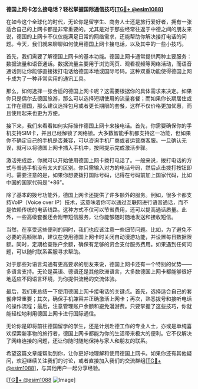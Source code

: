**德国上网卡怎么接电话？轻松掌握国际通信技巧[[TG💪+ @esim1088](https://t.me/s/esim1088)]**

在如今这个全球化的时代，无论你是留学生、商务人士还是旅行爱好者，拥有一张适合自己的上网卡都是非常重要的。尤其是对于那些经常往返于中德之间的朋友来说，德国的上网卡不仅仅能满足日常的网络需求，还能帮助你解决接打电话的问题。今天，我们就来聊聊如何使用德国上网卡接电话，以及其中的一些小技巧。

首先，我们需要了解德国上网卡的基本功能。德国上网卡通常提供两种主要服务：数据流量和语音通话。数据流量主要用于浏览网页、观看视频等网络活动，而语音通话则让你能够直接拨打电话给德国本地或国际号码。这种双重功能使得德国上网卡成为了一种非常实用的通讯工具。

那么，如何选择一张合适的德国上网卡呢？这需要根据你的具体需求来决定。如果你只是偶尔去德国旅游，那么可以选择短期使用的流量套餐；而如果你长期居住或工作在德国，那么建议选择包月或者更长期限的套餐，这样不仅价格更加优惠，而且使用起来也更为方便。

接下来，我们来看看如何实际操作德国上网卡来接电话。首先，你需要确保你的手机支持SIM卡，并且已经解锁了网络锁。大多数智能手机都支持这一功能，但如果你不确定自己的手机是否兼容，可以咨询手机厂商或者运营商客服。一旦确认无误，就可以将德国上网卡插入手机中，按照提示完成激活步骤。

激活完成后，你就可以开始使用德国上网卡拨打电话了。一般来说，拨打电话的方式与普通手机没有太大的区别。你只需输入对方的电话号码，然后点击拨打按钮即可。需要注意的是，如果你想要拨打国际号码，记得在号码前加上国家代码，比如中国的国家代码是“+86”。

除了基本的拨号功能外，德国上网卡还提供了许多额外的服务。例如，很多卡都支持VoIP（Voice over IP）技术，这意味着你可以通过互联网进行语音通话，而不是依赖传统的电话线路。这种方式不仅可以节省费用，还可以提高通话质量。此外，一些高级套餐还会附带短信服务，让你能够随时随地发送和接收短信。

当然，在享受这些便利的同时，我们也应该注意一些细节问题。比如，为了避免不必要的高额账单，建议在使用德国上网卡时关闭自动漫游功能，并设置每日数据限额。同时，定期检查账户余额，确保有足够的资金支付服务费用。如果遇到任何问题，可以随时联系客服寻求帮助。

对于那些对语言沟通有更高要求的朋友来说，德国上网卡还有一个特别的优势——多语言支持。无论是英语、德语还是其他欧洲语言，大多数德国上网卡都能够很好地适应不同语言环境，为你提供流畅的交流体验。

最后，我们来总结一下使用德国上网卡接电话的关键点。首先，选择适合自己的套餐非常重要；其次，确保手机兼容并正确激活上网卡；再次，熟悉拨号和接听电话的操作流程；最后，注意管理账户余额和避免漫游费。只要掌握了这些技巧，你就能轻松地利用德国上网卡进行国际通信。

无论你是即将前往德国留学的学生，还是计划赴德工作的专业人士，亦或是单纯喜欢探索新事物的旅行者，德国上网卡都能为你的生活带来极大的便利。它不仅解决了网络连接的问题，还让你随时随地保持与家人和朋友的联系。

希望这篇文章能帮助到你，让你更好地理解和使用德国上网卡。如果你还有其他疑问，欢迎继续关注我们的讨论，或者直接加入我们的交流群组[[TG💪+ @esim1088](https://t.me/s/esim1088)]，与其他用户一起分享经验。

[[TG💪+ @esim1088](https://t.me/s/esim1088) ![Image](https://i.postimg.cc/4NQfJmqS/Snipaste-2025-05-13-00-14-12.png)]
